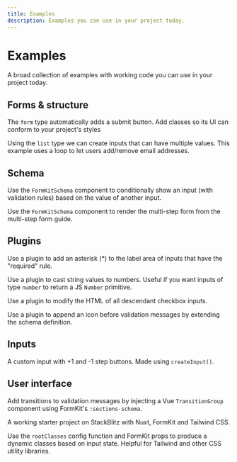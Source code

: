 ```yaml
---
title: Examples
description: Examples you can use in your project today.
---
```


# Examples

A broad collection of examples with working code you can use in your project today.

## Forms & structure

<ExampleCard
  href="https://formkit.link/15ed219785d1da903088fcf33ab852af"
  title="Add classes to the FormKit-provided submit button">
The <code>form</code> type automatically adds a submit button. Add classes so its UI can conform to your project's styles
</ExampleCard>

<ExampleCard
  href="https://formkit.link/b7cc2c4ae2b02807065d6617ead62783"
  title="Using a list to repeat an input">
Using the <code>list</code> type we can create inputs that can have multiple values. This example uses a loop to let users add/remove email addresses.
</ExampleCard>

## Schema

<ExampleCard
  href="https://formkit.link/0098db1ae3860a7f80a7be42eff3b058"
  title="Conditionally show input based on value of another input">
Use the <code>FormKitSchema</code> component to conditionally show an input (with validation rules) based on the value of another input.
</ExampleCard>

<ExampleCard
  href="https://formkit.link/9fc88976fc72d4d09f5deb2b1891abce"
  title="Multi-step form built from Schema">
    Use the <code>FormKitSchema</code> component to render the multi-step form from the multi-step form guide.
</ExampleCard>

## Plugins

<ExampleCard
  href="https://formkit.link/a9e43d344dda2cb643eb809e6c29aeae"
  title="Add an asterisk to the label area">
Use a plugin to add an asterisk (*) to the label area of inputs that have the "required" rule.
</ExampleCard>

<ExampleCard
  href="https://formkit.link/b37c7d36263ab0ee1bd626aa0a405b93"
  title="Make number inputs return number values">
Use a plugin to cast string values to numbers. Useful if you want inputs of type <code>number</code> to return a JS <code>Number</code> primitive.
</ExampleCard>

<ExampleCard
  href="https://formkit.link/e9712ba9d7f6c0ab5648b15a89147ba7"
  title="Remove the inner wrapper on all checkboxes">
Use a plugin to modify the HTML of all descendant checkbox inputs.
</ExampleCard>

<ExampleCard
  href="https://formkit.link/8b90542319deb5ab29cb5811d7a28db7"
  title="Add an icon before validation messages">
Use a plugin to append an icon before validation messages by extending the schema definition.
</ExampleCard>

## Inputs

<ExampleCard
  href="https://formkit.link/4c282e69337fdfca35ec613e2f67fcc9"
  title="Number input with custom step buttons">
A custom input with +1 and -1 step buttons. Made using <code>createInput()</code>.
</ExampleCard>

## User interface

<ExampleCard
  href="https://formkit.link/c210b252deb3433e5444a3d7ec1b9582"
  title="Add transitions to validation messages">
Add transitions to validation messages by injecting a Vue <code>TransitionGroup</code> component using FormKit's <code>:sections-schema</code>.
</ExampleCard>

<ExampleCard
  href="https://stackblitz.com/edit/github-vqvsuh"
  title="Starter project with Nuxt, FormKit, and Tailwind">
A working starter project on StackBlitz with Nuxt, FormKit and Tailwind CSS.
</ExampleCard>

<ExampleCard
  href="https://formkit.link/c7c68f83dd98aa8744abff97466fc49d"
  title="Produce dynamic classes based on an input's state">
Use the <code>rootClasses</code> config function and FormKit props to produce a dynamic classes based on input state. Helpful for Tailwind and other CSS utility libraries.
</ExampleCard>
